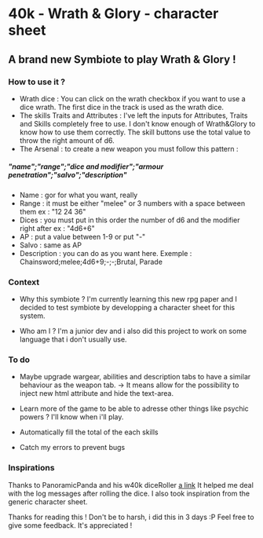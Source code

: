 # 40k - Wrath & Glory - character sheet

## A brand new Symbiote to play Wrath & Glory !

### How to use it ? 

- Wrath dice :
You can click on the wrath checkbox if you want to use a dice wrath. The first dice in the track is used as  the wrath dice.
- The skills Traits and Attributes : 
I've left the inputs for Attributes, Traits and Skills completely free to use. I don't know enough of Wrath&Glory to know how to use them correctly. The skill buttons use the total value to throw the right amount of d6.
- The Arsenal :
to create a new weapon you must follow this pattern : 
##### "name";"range";"dice and modifier";"armour penetration";"salvo";"description"
- Name : gor for what you want, really
- Range : it must be either "melee" or 3 numbers with a space between them ex : "12 24 36"
- Dices : you must put in this order the number of d6 and the modifier right after ex : "4d6+6"
- AP : put a value between 1-9 or put "-"
- Salvo : same as AP
- Description : you can do as you want here.
Exemple : Chainsword;melee;4d6+9;-;-;Brutal, Parade


### Context

- Why this symbiote ?
I'm currently learning this new rpg paper and I decided to test symbiote by developping a character sheet for this system.

- Who am I ? 
I'm a junior dev and i also did this project to work on some language that i don't usually use.

### To do

- Maybe upgrade wargear, abilities and description tabs to have a similar behaviour as the weapon tab.
        -> It means allow for  the possibility to inject new html attribute and hide the text-area.

- Learn more of the game to be able to adresse other things like psychic powers ? I'll know when i'll play.

- Automatically fill the total of the each skills 

- Catch my errors to prevent bugs 

### Inspirations

Thanks to PanoramicPanda and his w40k diceRoller [a link](https://mod.io/g/talespire/m/warhammer-40k-dice-roller)
It helped me deal with the log messages after rolling the dice.
I also took inspiration from the generic character sheet.

Thanks for reading this ! Don't be to harsh, i did this in 3 days :P
Feel free to give some feedback. It's appreciated !
